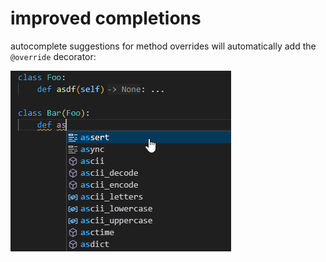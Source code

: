 # improved completions

autocomplete suggestions for method overrides will automatically add the `@override` decorator:

![](./override-decorator-completions.gif)

